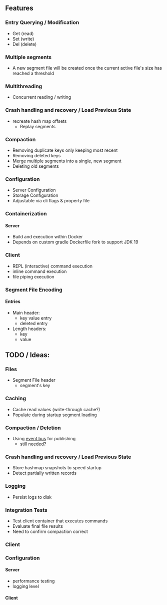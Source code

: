 ## Features

### Entry Querying / Modification

- Get (read)
- Set (write)
- Del (delete)

### Multiple segments

- A new segment file will be created once the current active file's size has reached a threshold

### Multithreading

- Concurrent reading / writing

### Crash handling and recovery / Load Previous State

- recreate hash map offsets
    - Replay segments

### Compaction

- Removing duplicate keys only keeping most recent
- Removing deleted keys
- Merge multiple segments into a single, new segment
- Deleting old segments

### Configuration

- Server Configuration
- Storage Configuration
- Adjustable via cli flags & property file

### Containerization

#### Server

- Build and execution within Docker
- Depends on custom gradle Dockerfile fork to support JDK 19

### Client

- REPL (interactive) command execution
- inline command execution
- file piping execution

### Segment File Encoding

#### Entries

- Main header:
    - key value entry
    - deleted entry
- Length headers:
    - key
    - value

## TODO / Ideas:

### Files

- Segment File header
    - segment's key

### Caching

- Cache read values (write-through cache?)
- Populate during startup segment loading

### Compaction / Deletion

- Using [event bus](https://github.com/google/guava/wiki/EventBusExplained) for publishing
    - still needed?

### Crash handling and recovery / Load Previous State

- Store hashmap snapshots to speed startup
- Detect partially written records

### Logging

- Persist logs to disk

### Integration Tests

- Test client container that executes commands
- Evaluate final file results
- Need to confirm compaction correct

### Client

### Configuration

#### Server

- performance testing
- logging level

#### Client
